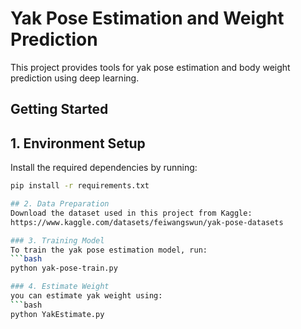 # Yak Pose Estimation and Weight Prediction

This project provides tools for yak pose estimation and body weight prediction using deep learning.

## Getting Started

## 1. Environment Setup
Install the required dependencies by running:
```bash
pip install -r requirements.txt

## 2. Data Preparation
Download the dataset used in this project from Kaggle:
https://www.kaggle.com/datasets/feiwangswun/yak-pose-datasets

### 3. Training Model
To train the yak pose estimation model, run:
```bash
python yak-pose-train.py

### 4. Estimate Weight
you can estimate yak weight using:
```bash
python YakEstimate.py
